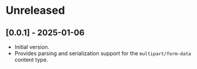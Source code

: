 # Unreleased

## [0.0.1] - 2025-01-06

- Initial version.
- Provides parsing and serialization support for the `multipart/form-data` content type.

